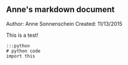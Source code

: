 ## Anne's markdown document

Author: Anne Sonnenschein Created: 11/13/2015

This is a test!

    :::python
    # python code
    import this
    